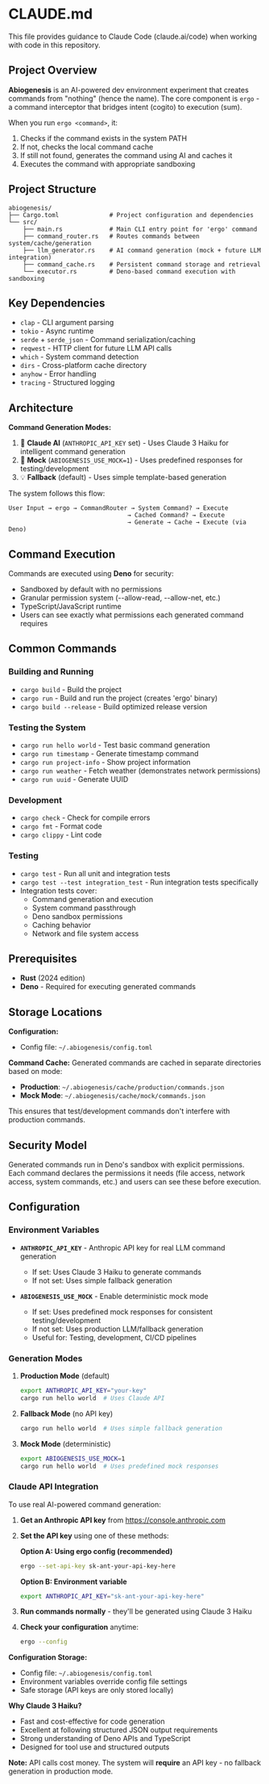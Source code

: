 # CLAUDE.md

This file provides guidance to Claude Code (claude.ai/code) when working with code in this repository.

## Project Overview

**Abiogenesis** is an AI-powered dev environment experiment that creates commands from "nothing" (hence the name). The core component is `ergo` - a command interceptor that bridges intent (cogito) to execution (sum).

When you run `ergo <command>`, it:
1. Checks if the command exists in the system PATH
2. If not, checks the local command cache
3. If still not found, generates the command using AI and caches it
4. Executes the command with appropriate sandboxing

## Project Structure

```
abiogenesis/
├── Cargo.toml              # Project configuration and dependencies
└── src/
    ├── main.rs             # Main CLI entry point for 'ergo' command
    ├── command_router.rs   # Routes commands between system/cache/generation
    ├── llm_generator.rs    # AI command generation (mock + future LLM integration)
    ├── command_cache.rs    # Persistent command storage and retrieval
    └── executor.rs         # Deno-based command execution with sandboxing
```

## Key Dependencies

- `clap` - CLI argument parsing
- `tokio` - Async runtime
- `serde` + `serde_json` - Command serialization/caching
- `reqwest` - HTTP client for future LLM API calls
- `which` - System command detection
- `dirs` - Cross-platform cache directory
- `anyhow` - Error handling
- `tracing` - Structured logging

## Architecture

**Command Generation Modes:**
1. 🤖 **Claude AI** (`ANTHROPIC_API_KEY` set) - Uses Claude 3 Haiku for intelligent command generation
2. 🔄 **Mock** (`ABIOGENESIS_USE_MOCK=1`) - Uses predefined responses for testing/development  
3. 💡 **Fallback** (default) - Uses simple template-based generation

The system follows this flow:
```
User Input → ergo → CommandRouter → System Command? → Execute
                                 → Cached Command? → Execute  
                                 → Generate → Cache → Execute (via Deno)
```

## Command Execution

Commands are executed using **Deno** for security:
- Sandboxed by default with no permissions
- Granular permission system (--allow-read, --allow-net, etc.)
- TypeScript/JavaScript runtime
- Users can see exactly what permissions each generated command requires

## Common Commands

### Building and Running
- `cargo build` - Build the project
- `cargo run` - Build and run the project (creates 'ergo' binary)
- `cargo build --release` - Build optimized release version

### Testing the System
- `cargo run hello world` - Test basic command generation
- `cargo run timestamp` - Generate timestamp command
- `cargo run project-info` - Show project information
- `cargo run weather` - Fetch weather (demonstrates network permissions)
- `cargo run uuid` - Generate UUID

### Development
- `cargo check` - Check for compile errors
- `cargo fmt` - Format code
- `cargo clippy` - Lint code

### Testing
- `cargo test` - Run all unit and integration tests
- `cargo test --test integration_test` - Run integration tests specifically
- Integration tests cover:
  - Command generation and execution
  - System command passthrough
  - Deno sandbox permissions
  - Caching behavior
  - Network and file system access

## Prerequisites

- **Rust** (2024 edition)
- **Deno** - Required for executing generated commands

## Storage Locations

**Configuration:**
- Config file: `~/.abiogenesis/config.toml`

**Command Cache:**
Generated commands are cached in separate directories based on mode:
- **Production**: `~/.abiogenesis/cache/production/commands.json`  
- **Mock Mode**: `~/.abiogenesis/cache/mock/commands.json`

This ensures that test/development commands don't interfere with production commands.

## Security Model

Generated commands run in Deno's sandbox with explicit permissions. Each command declares the permissions it needs (file access, network access, system commands, etc.) and users can see these before execution.

## Configuration

### Environment Variables

- **`ANTHROPIC_API_KEY`** - Anthropic API key for real LLM command generation
  - If set: Uses Claude 3 Haiku to generate commands
  - If not set: Uses simple fallback generation

- **`ABIOGENESIS_USE_MOCK`** - Enable deterministic mock mode
  - If set: Uses predefined mock responses for consistent testing/development
  - If not set: Uses production LLM/fallback generation
  - Useful for: Testing, development, CI/CD pipelines

### Generation Modes

1. **Production Mode** (default)
   ```bash
   export ANTHROPIC_API_KEY="your-key"
   cargo run hello world  # Uses Claude API
   ```

2. **Fallback Mode** (no API key)
   ```bash
   cargo run hello world  # Uses simple fallback generation
   ```

3. **Mock Mode** (deterministic)
   ```bash
   export ABIOGENESIS_USE_MOCK=1
   cargo run hello world  # Uses predefined mock responses
   ```

### Claude API Integration

To use real AI-powered command generation:

1. **Get an Anthropic API key** from https://console.anthropic.com

2. **Set the API key** using one of these methods:

   **Option A: Using ergo config (recommended)**
   ```bash
   ergo --set-api-key sk-ant-your-api-key-here
   ```
   
   **Option B: Environment variable**
   ```bash
   export ANTHROPIC_API_KEY="sk-ant-your-api-key-here"
   ```

3. **Run commands normally** - they'll be generated using Claude 3 Haiku

4. **Check your configuration** anytime:
   ```bash
   ergo --config
   ```

**Configuration Storage:**
- Config file: `~/.abiogenesis/config.toml`
- Environment variables override config file settings
- Safe storage (API keys are only stored locally)

**Why Claude 3 Haiku?**
- Fast and cost-effective for code generation
- Excellent at following structured JSON output requirements  
- Strong understanding of Deno APIs and TypeScript
- Designed for tool use and structured outputs

**Note:** API calls cost money. The system will **require** an API key - no fallback generation in production mode.